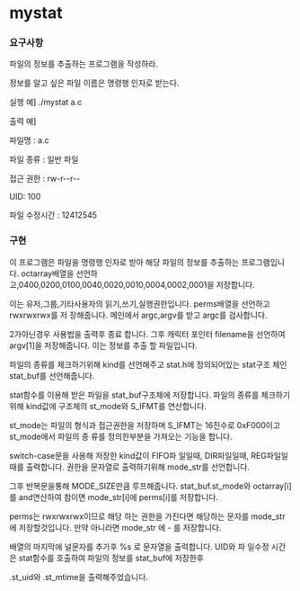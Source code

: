 # mystat

<h3>요구사항</h3>

파일의 정보를 추출하는 프로그램을 작성하라.

정보를 알고 싶은 파일 이름은 명령행 인자로 받는다.

실행 예] ./mystat a.c

출력 예]

파일명 : a.c

파일 종류 : 일반 파일

접근 권한 : rw-r--r--

UID: 100

파일 수정시간 : 12412545

<h3>구현</h3>

이 프로그램은 파일을 명령행 인자로 받아 해당 파일의 정보를 추출하는 프로그램입니다. octarray배열을 선언하고,0400,0200,0100,0040,0020,0010,0004,0002,0001을 저장합니다.

이는 유저,그룹,기타사용자의 읽기,쓰기,실행권한입니다. perms배열을 선언하고 rwxrwxrwx를 저 장해줍니다. 메인에서 argc,argv를 받고 argc를 검사합니다.

2가아닌경우 사용법을 출력후 종료 합니다. 그후 캐릭터 포인터 filename을 선언하여 argv[1]을 저장해줍니다. 이는 정보를 추출 할 파일입니다.

파일의 종류를 체크하기위해 kind를 선언해주고 stat.h에 정의되어있는 stat구조 체인 stat_buf를 선언해줍니다.

stat함수를 이용해 받은 파일을 stat_buf구조체에 저장합니다. 파일의 종류를 체크하기위해 kind값에 구조체의 st_mode와 S_IFMT를 연산합니다.

st_mode는 파일의 형식과 접근권한을 저장하며 S_IFMT는 16진수로 0xF000이고 st_mode에서 파일의 종 류를 정의한부분을 가져오는 기능을 합니다.

switch-case문을 사용해 저장한 kind값이 FIFO파 일일때, DIR파일일때, REG파일일때를 출력합니다. 권한을 문자열로 출력하기위해 mode_str를 선언합니다.

그후 반복문을통해 MODE_SIZE만큼 루프해줍니다. stat_buf.st_mode와 octarray[i] 를 and연산하여 참이면 mode_str[i]에 perms[i]를 저장합니다.

perms는 rwxrwxrwx이므로 해당 하는 권한을 가진다면 해당하는 문자를 mode_str에 저장할것입니다. 만약 아니라면 mode_str 에 - 를 저장합니다.

배열의 마지막에 널문자를 추가후 %s 로 문자열을 출력합니다. UID와 파 일수정 시간은 stat함수를 호출하여 파일의 정보를 stat_buf에 저장한후

.st_uid와 .st_mtime을 출력해주었습니다.
